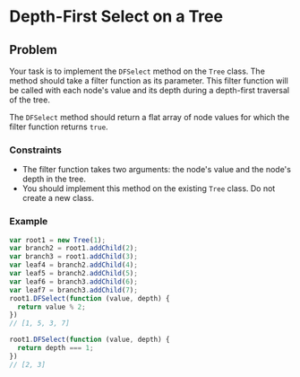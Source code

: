 # Depth-First Select on a Tree

## Problem

Your task is to implement the `DFSelect` method on the `Tree` class. The method should take a filter function as its parameter. This filter function will be called with each node's value and its depth during a depth-first traversal of the tree.

The `DFSelect` method should return a flat array of node values for which the filter function returns `true`.

### Constraints

* The filter function takes two arguments: the node's value and the node's depth in the tree.
* You should implement this method on the existing `Tree` class. Do not create a new class.

### Example

```javascript
var root1 = new Tree(1);
var branch2 = root1.addChild(2);
var branch3 = root1.addChild(3);
var leaf4 = branch2.addChild(4);
var leaf5 = branch2.addChild(5);
var leaf6 = branch3.addChild(6);
var leaf7 = branch3.addChild(7);
root1.DFSelect(function (value, depth) {
  return value % 2;
})
// [1, 5, 3, 7]

root1.DFSelect(function (value, depth) {
  return depth === 1;
})
// [2, 3]
